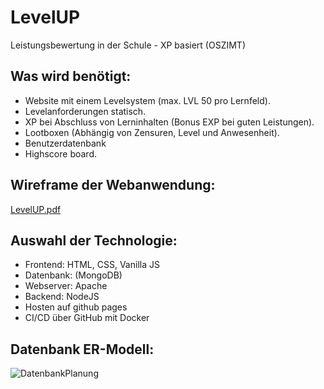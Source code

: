 # LevelUP
Leistungsbewertung in der Schule - XP basiert (OSZIMT)
## Was wird benötigt:
-	Website mit einem Levelsystem (max. LVL 50 pro Lernfeld).
-	Levelanforderungen statisch.
-	XP bei Abschluss von Lerninhalten (Bonus EXP bei guten Leistungen).
-	Lootboxen (Abhängig von Zensuren, Level und Anwesenheit).
-	Benutzerdatenbank
-	Highscore board.
## Wireframe der Webanwendung:
[LevelUP.pdf](https://github.com/Brianquant/LevelUP/files/13348316/LevelUP.pdf)
## Auswahl der Technologie:
-	Frontend: HTML, CSS, Vanilla JS
-	Datenbank: (MongoDB)
-	Webserver: Apache
-	Backend: NodeJS
-	Hosten auf github pages
-	CI/CD über GitHub mit Docker
## Datenbank ER-Modell:
![DatenbankPlanung](https://github.com/Brianquant/LevelUP/assets/91448422/747178be-7b49-4d25-9ce0-b6bd6408c5fe)
